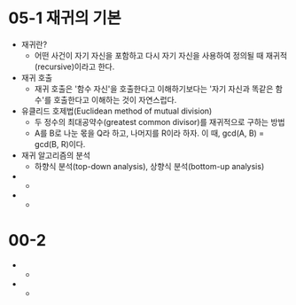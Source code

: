 ﻿# 05-1 재귀의 기본
* 재귀란?
    + 어떤 사건이 자기 자신을 포함하고 다시 자기 자신을 사용하여 정의될 때 재귀적(recursive)이라고 한다.
* 재귀 호출
    + 재귀 호출은 '함수 자신'을 호출한다고 이해하기보다는 '자기 자신과 똑같은 함수'를 호출한다고 이해하는 것이 자연스럽다.
* 유클리드 호제법(Euclidean method of mutual division)
    + 두 정수의 최대공약수(greatest common divisor)를 재귀적으로 구하는 방법
    + A를 B로 나눈 몫을 Q라 하고, 나머지를 R이라 하자. 이 때, gcd(A, B) = gcd(B, R)이다.
* 재귀 알고리즘의 분석
    + 하향식 분석(top-down analysis), 상향식 분석(bottom-up analysis)
* 
    + 
* 
    + 

# 00-2 
* 
    + 
* 
    + 
